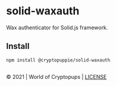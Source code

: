 # solid-waxauth

Wax authenticator for Solid.js framework.

## Install

```
npm install @cryptopuppie/solid-waxauth
```

##

&copy; 2021 | World of Cryptopups | [LICENSE](./LICENSE)
